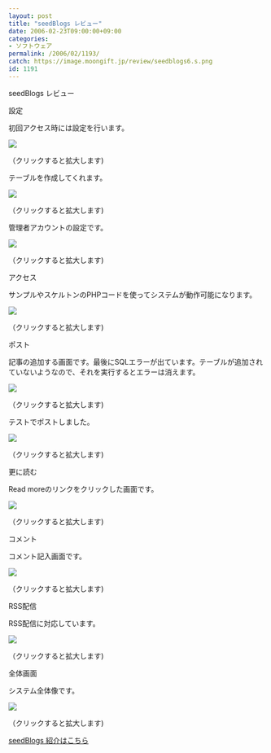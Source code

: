 ```yaml
---
layout: post
title: "seedBlogs レビュー"
date: 2006-02-23T09:00:00+09:00
categories:
- ソフトウェア
permalink: /2006/02/1193/
catch: https://image.moongift.jp/review/seedblogs6.s.png
id: 1191
---
```

seedBlogs レビュー  
<!--more-->

設定

  

初回アクセス時には設定を行います。

  

[![](https://image.moongift.jp/review/seedblogs1.s.png)](https://image.moongift.jp/review/seedblogs1.png)  
  
（クリックすると拡大します)

  

テーブルを作成してくれます。

  

[![](https://image.moongift.jp/review/seedblogs2.s.png)](https://image.moongift.jp/review/seedblogs2.png)  
  
（クリックすると拡大します)

  

管理者アカウントの設定です。

  

[![](https://image.moongift.jp/review/seedblogs3.s.png)](https://image.moongift.jp/review/seedblogs3.png)  
  
（クリックすると拡大します)

  

アクセス

  

サンプルやスケルトンのPHPコードを使ってシステムが動作可能になります。

  

[![](https://image.moongift.jp/review/seedblogs4.s.png)](https://image.moongift.jp/review/seedblogs4.png)  
  
（クリックすると拡大します)

  

ポスト

  

記事の追加する画面です。最後にSQLエラーが出ています。テーブルが追加されていないようなので、それを実行するとエラーは消えます。

  

[![](https://image.moongift.jp/review/seedblogs5.s.png)](https://image.moongift.jp/review/seedblogs5.png)  
  
（クリックすると拡大します)

  

テストでポストしました。

  

[![](https://image.moongift.jp/review/seedblogs6.s.png)](https://image.moongift.jp/review/seedblogs6.png)  
  
（クリックすると拡大します)

  

更に読む

  

Read moreのリンクをクリックした画面です。

  

[![](https://image.moongift.jp/review/seedblogs7.s.png)](https://image.moongift.jp/review/seedblogs7.png)  
  
（クリックすると拡大します)

  

コメント

  

コメント記入画面です。

  

[![](https://image.moongift.jp/review/seedblogs8.s.png)](https://image.moongift.jp/review/seedblogs8.png)  
  
（クリックすると拡大します)

  

RSS配信

  

RSS配信に対応しています。

  

[![](https://image.moongift.jp/review/seedblogs9.s.png)](https://image.moongift.jp/review/seedblogs9.png)  
  
（クリックすると拡大します)

  

全体画面

  

システム全体像です。

  

[![](https://image.moongift.jp/review/seedblogs10.s.png)](https://image.moongift.jp/review/seedblogs10.png)  
  
（クリックすると拡大します)

  

[seedBlogs 紹介はこちら](http://oss.moongift.jp/intro/i-1188.html)

